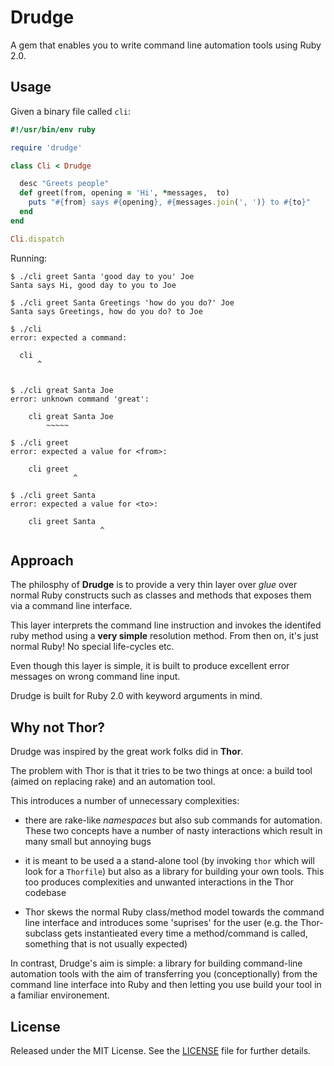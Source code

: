 # Drudge

A gem that enables you to write command line automation tools using Ruby 2.0.


## Usage

Given a binary file called `cli`:

```ruby
#!/usr/bin/env ruby 

require 'drudge'

class Cli < Drudge

  desc "Greets people"
  def greet(from, opening = 'Hi', *messages,  to)
    puts "#{from} says #{opening}, #{messages.join(', ')} to #{to}"
  end
end

Cli.dispatch
```

Running:

```
$ ./cli greet Santa 'good day to you' Joe
Santa says Hi, good day to you to Joe

$ ./cli greet Santa Greetings 'how do you do?' Joe
Santa says Greetings, how do you do? to Joe

$ ./cli
error: expected a command:

  cli
      ^


$ ./cli great Santa Joe
error: unknown command 'great':

    cli great Santa Joe
        ~~~~~

$ ./cli greet
error: expected a value for <from>:

    cli greet
              ^

$ ./cli greet Santa
error: expected a value for <to>:

    cli greet Santa
                    ^
```

## Approach

The philosphy of **Drudge** is to provide a very thin layer over *glue* over normal
Ruby constructs such as classes and methods that exposes them via a command
line interface. 

This layer interprets the command line instruction and invokes the identifed
ruby method using a **very simple** resolution method. From then on, it's just
normal Ruby! No special life-cycles etc.

Even though this layer is simple, it is built to produce excellent error
messages on wrong command line input.

Drudge is built for Ruby 2.0 with keyword arguments in mind.

## Why not Thor?

Drudge was inspired by the great work folks did in **Thor**. 

The problem with Thor is that it tries to be two things at once: a build tool
(aimed on replacing rake) and an automation tool. 

This introduces a number of unnecessary complexities:

  - there are rake-like *namespaces* but also sub commands for automation. These two
    concepts have a number of nasty interactions which result in many small but annoying bugs

  - it is meant to be used a a stand-alone tool (by invoking `thor` which will look for a 
    `Thorfile`) but also as a library for building your own tools. This too
    produces complexities and unwanted interactions in the Thor codebase

  - Thor skews the normal Ruby class/method model towards the command line
    interface and introduces some 'suprises' for the user (e.g. the
    Thor-subclass gets instantieated every time a method/command is called,
    something that is not usually expected)

In contrast, Drudge's aim is simple: a library for building command-line
automation tools with the aim of transferring you (conceptionally) from the command line
interface into Ruby and then letting you use build your tool in a familiar
environement.

## License

Released under the MIT License.  See the [LICENSE][] file for further details.

[license]: LICENSE.txt

